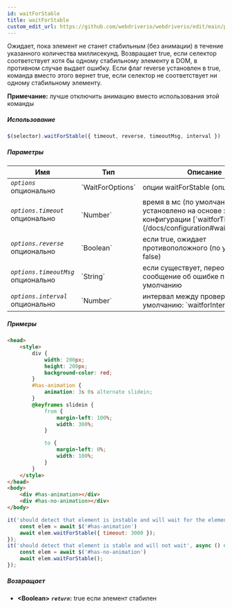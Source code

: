 ```yaml
---
id: waitForStable
title: waitForStable
custom_edit_url: https://github.com/webdriverio/webdriverio/edit/main/packages/webdriverio/src/commands/element/waitForStable.ts
---
```


Ожидает, пока элемент не станет стабильным (без анимации) в течение указанного количества миллисекунд. Возвращает true, если селектор соответствует хотя бы одному стабильному элементу в DOM, в противном случае выдает ошибку. Если флаг reverse установлен в true, команда вместо этого вернет true, если селектор не соответствует ни одному стабильному элементу.

__Примечание:__ лучше отключить анимацию вместо использования этой команды

##### Использование

```js
$(selector).waitForStable({ timeout, reverse, timeoutMsg, interval })
```

##### Параметры

<table>
  <thead>
    <tr>
      <th>Имя</th><th>Тип</th><th>Описание</th>
    </tr>
  </thead>
  <tbody>
    <tr>
      <td><code><var>options</var></code><br /><span className="label labelWarning">опционально</span></td>
      <td>`WaitForOptions`</td>
      <td>опции waitForStable (опционально)</td>
    </tr>
    <tr>
      <td><code><var>options.timeout</var></code><br /><span className="label labelWarning">опционально</span></td>
      <td>`Number`</td>
      <td>время в мс (по умолчанию установлено на основе значения конфигурации [`waitforTimeout`](/docs/configuration#waitfortimeout))</td>
    </tr>
    <tr>
      <td><code><var>options.reverse</var></code><br /><span className="label labelWarning">опционально</span></td>
      <td>`Boolean`</td>
      <td>если true, ожидает противоположного (по умолчанию: false)</td>
    </tr>
    <tr>
      <td><code><var>options.timeoutMsg</var></code><br /><span className="label labelWarning">опционально</span></td>
      <td>`String`</td>
      <td>если существует, переопределяет сообщение об ошибке по умолчанию</td>
    </tr>
    <tr>
      <td><code><var>options.interval</var></code><br /><span className="label labelWarning">опционально</span></td>
      <td>`Number`</td>
      <td>интервал между проверками (по умолчанию: `waitforInterval`)</td>
    </tr>
  </tbody>
</table>

##### Примеры

```html title="index.html"
<head>
    <style>
        div {
            width: 200px;
            height: 200px;
            background-color: red;
        }
        #has-animation {
            animation: 3s 0s alternate slidein;
        }
        @keyframes slidein {
            from {
                margin-left: 100%;
                width: 300%;
            }

            to {
                margin-left: 0%;
                width: 100%;
            }
        }
    </style>
</head>
<body>
    <div #has-animation></div>
    <div #has-no-animation></div>
</body>

```

```js title="waitForStable.js"
it('should detect that element is instable and will wait for the element to become stable', async () => {
    const elem = await $('#has-animation')
    await elem.waitForStable({ timeout: 3000 });
});
it('should detect that element is stable and will not wait', async () => {
    const elem = await $('#has-no-animation')
    await elem.waitForStable();
});
```

##### Возвращает

- **&lt;Boolean&gt;**
            **<code><var>return</var></code>:**  true если элемент стабилен